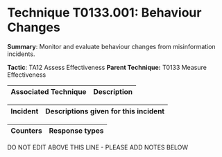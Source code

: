 # Technique T0133.001: Behaviour Changes

**Summary**: Monitor and evaluate behaviour changes from misinformation incidents.

**Tactic**: TA12 Assess Effectiveness            **Parent Technique:** T0133 Measure Effectiveness


| Associated Technique | Description |
| --------- | ------------------------- |



| Incident | Descriptions given for this incident |
| -------- | -------------------- |



| Counters | Response types |
| -------- | -------------- |


DO NOT EDIT ABOVE THIS LINE - PLEASE ADD NOTES BELOW